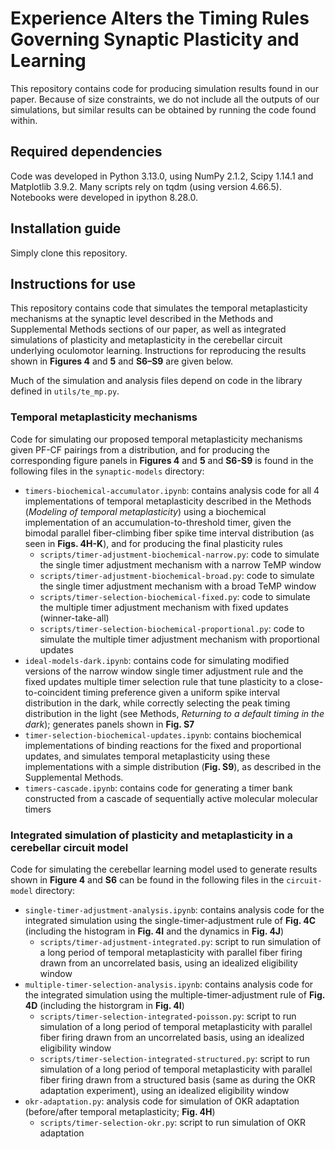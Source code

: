 # Experience Alters the Timing Rules Governing Synaptic Plasticity and Learning
This repository contains code for producing simulation results found in our paper. Because of size constraints, we do not include all the outputs of our simulations, but similar results can be obtained by running the code found within. 

## Required dependencies
Code was developed in Python 3.13.0, using NumPy 2.1.2, Scipy 1.14.1 and Matplotlib 3.9.2. Many scripts rely on tqdm (using version 4.66.5). Notebooks were developed in ipython 8.28.0.

## Installation guide
Simply clone this repository.

## Instructions for use
This repository contains code that simulates the temporal metaplasticity mechanisms at the synaptic level described in the Methods and Supplemental Methods sections of our paper, as well as integrated simulations of plasticity and metaplasticity in the cerebellar circuit underlying oculomotor learning. Instructions for reproducing the results shown in **Figures 4** and **5** and **S6–S9** are given below. 

Much of the simulation and analysis files depend on code in the library defined in `utils/te_mp.py`.

### Temporal metaplasticity mechanisms
Code for simulating our proposed temporal metaplasticity mechanisms given PF-CF pairings from a distribution, and for producing the corresponding figure panels in **Figures 4** and **5** and **S6-S9** is found in the following files in the `synaptic-models` directory:
<!-- Contains files for idealized and biochemical implementations of temporal metaplasticity mechanisms. We hypothesize two classes of mechanism, single timer adjustment and multiple timer selection: -->

- `timers-biochemical-accumulator.ipynb`: contains analysis code for all 4 implementations of temporal metaplasticity described in the Methods (_Modeling of temporal metaplasticity_) using a biochemical implementation of an accumulation-to-threshold timer, given the bimodal parallel fiber-climbing fiber spike time interval distribution (as seen in **Figs. 4H-K**), and for producing the final plasticity rules
    - `scripts/timer-adjustment-biochemical-narrow.py`: code to simulate the single timer adjustment mechanism with a narrow TeMP window
    - `scripts/timer-adjustment-biochemical-broad.py`: code to simulate the single timer adjustment mechanism with a broad TeMP window
    - `scripts/timer-selection-biochemical-fixed.py`: code to simulate the multiple timer adjustment mechanism with fixed updates (winner-take-all)
    - `scripts/timer-selection-biochemical-proportional.py`: code to simulate the multiple timer adjustment mechanism with proportional updates
- `ideal-models-dark.ipynb`: contains code for simulating modified versions of the narrow window single timer adjustment rule and the fixed updates multiple timer selection rule that tune plasticity to a close-to-coincident timing preference given a uniform spike interval distribution in the dark, while correctly selecting the peak timing distribution in the light (see Methods, _Returning to a default timing in the dark_); generates panels shown in **Fig. S7**
- `timer-selection-biochemical-updates.ipynb`: contains biochemical implementations of binding reactions for the fixed and proportional updates, and simulates temporal metaplasticity using these implementations with a simple distribution (**Fig. S9**), as described in the Supplemental Methods.
- `timers-cascade.ipynb`: contains code for generating a timer bank constructed from a cascade of sequentially active molecular molecular timers

### Integrated simulation of plasticity and metaplasticity in a cerebellar circuit model

Code for simulating the cerebellar learning model used to generate results shown in **Figure 4** and **S6** can be found in the following files in the `circuit-model` directory:

- `single-timer-adjustment-analysis.ipynb`: contains analysis code for the integrated simulation using the single-timer-adjustment rule of **Fig. 4C** (including the histogram in **Fig. 4I** and the dynamics in **Fig. 4J**)
    - `scripts/timer-adjustment-integrated.py`: script to run simulation of a long period of temporal metaplasticity with parallel fiber firing drawn from an uncorrelated basis, using an idealized eligibility window
- `multiple-timer-selection-analysis.ipynb`: contains analysis code for the integrated simulation using the multiple-timer-adjustment rule of **Fig. 4D** (including the historgram in **Fig. 4I**)
    - `scripts/timer-selection-integrated-poisson.py`: script to run simulation of a long period of temporal metaplasticity with parallel fiber firing drawn from an uncorrelated basis, using an idealized eligibility window
    - `scripts/timer-selection-integrated-structured.py`: script to run simulation of a long period of temporal metaplasticity with parallel fiber firing drawn from a structured basis (same as during the OKR adaptation experiment), using an idealized eligibility window
- `okr-adaptation.py`: analysis code for simulation of OKR adaptation (before/after temporal metaplasticity; **Fig. 4H**)
    - `scripts/timer-selection-okr.py`: script to run simulation of OKR adaptation